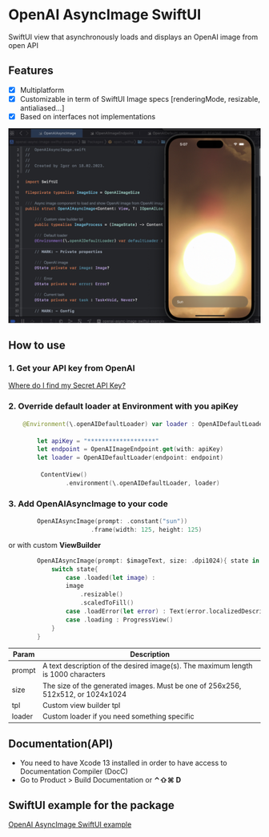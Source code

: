 # OpenAI AsyncImage SwiftUI

SwiftUI view that asynchronously loads and displays an OpenAI image from open API

## Features
- [x] Multiplatform
- [x] Customizable in term of SwiftUI Image specs [renderingMode, resizable,  antialiased...]
- [x] Based on interfaces not implementations

 ![OpenAI AsyncImage SwiftUI](https://github.com/The-Igor/openai-async-image-swiftui/blob/main/image/sun.png) 

## How to use

### 1. Get your API key from OpenAI
[Where do I find my Secret API Key?](https://help.openai.com/en/articles/4936850-where-do-i-find-my-secret-api-key)


### 2. Override default loader at Environment with you apiKey
```swift
    @Environment(\.openAIDefaultLoader) var loader : OpenAIDefaultLoader
    
        let apiKey = "*******************"
        let endpoint = OpenAIImageEndpoint.get(with: apiKey)
        let loader = OpenAIDefaultLoader(endpoint: endpoint)
        
         ContentView()
                .environment(\.openAIDefaultLoader, loader)
```

### 3. Add **OpenAIAsyncImage** to your code

```swift
        OpenAIAsyncImage(prompt: .constant("sun"))
                       .frame(width: 125, height: 125)
```
or with custom **ViewBuilder**

```swift
        OpenAIAsyncImage(prompt: $imageText, size: .dpi1024){ state in
            switch state{
                case .loaded(let image) :
                image
                    .resizable()
                    .scaledToFill()
                case .loadError(let error) : Text(error.localizedDescription)
                case .loading : ProgressView()
            }
        }
```

| Param | Description |
| --- | --- |
| prompt | A text description of the desired image(s). The maximum length is 1000 characters |
| size | The size of the generated images. Must be one of 256x256, 512x512, or 1024x1024 |
| tpl | Custom view builder tpl |
| loader | Custom loader if you need something specific|


## Documentation(API)
- You need to have Xcode 13 installed in order to have access to Documentation Compiler (DocC)
- Go to Product > Build Documentation or **⌃⇧⌘ D**

## SwiftUI example for the package

[OpenAI AsyncImage SwiftUI example](https://github.com/The-Igor/openai-async-image-swiftui-example)
